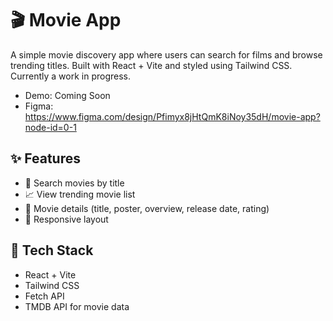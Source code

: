# 🎬 Movie App
A simple movie discovery app where users can search for films and browse trending titles.
Built with React + Vite and styled using Tailwind CSS.
Currently a work in progress.

- Demo: Coming Soon 
- Figma: https://www.figma.com/design/Pfimyx8jHtQmK8iNoy35dH/movie-app?node-id=0-1


## ✨ Features
- 🔎 Search movies by title
- 📈 View trending movie list
- 📄 Movie details (title, poster, overview, release date, rating)
- 📱 Responsive layout

## 🧰 Tech Stack
- React + Vite
- Tailwind CSS
- Fetch API
- TMDB API for movie data

